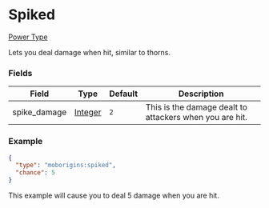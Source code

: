 # Spiked

[Power Type](../power_types.md)

Lets you deal damage when hit, similar to thorns.


### Fields


Field | Type | Default | Description
------|------|---------|-------------
spike_damage | [Integer](https://origins.readthedocs.io/en/latest/types/data_types/integer/) | `2` | This is the damage dealt to attackers when you are hit.


### Example

```json
{
  "type": "moborigins:spiked",
  "chance": 5
}
```
This example will cause you to deal 5 damage when you are hit.